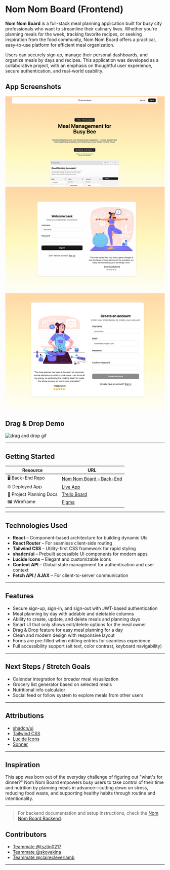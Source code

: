 # Nom Nom Board (Frontend)

**Nom Nom Board** is a full-stack meal planning application built for busy city professionals who want to streamline their culinary lives. Whether you're planning meals for the week, tracking favorite recipes, or seeking inspiration from the food community, Nom Nom Board offers a practical, easy-to-use platform for efficient meal organization.

Users can securely sign up, manage their personal dashboards, and organize meals by days and recipes. This application was developed as a collaborative project, with an emphasis on thoughtful user experience, secure authentication, and real-world usability.

##  App Screenshots
![landing page Screenshot](/src/assets/landingPage.png)
![signIn page Screenshot](/src/assets/signIn.png)
![signUp page Screenshot](/src/assets/signUp.png)

##  Drag & Drop Demo
![drag and drop gif](src/assets/d&d.gif)

---

##  Getting Started

| Resource | URL |
|---------|-----|
| 🖥️ Back-End Repo | [Nom Nom Board – Back-End](https://github.com/skovakina/nom-nom-board-backend) |
| 🌐 Deployed App | [Live App](https://nom-nom-board-frontend.vercel.app/) |
| 📄 Project Planning Docs | [Trello Board](https://trello.com/b/sNXMxBB3/nomnomboard) |
| 🖼 Wireframe | [Figma](https://www.figma.com/design/oBZIDrrqTkoFsU83ujiCrj/Meal-Planner?node-id=0-1&p=f&t=31HeWf8CMGbXqI0m-0) |


---

##  Technologies Used

- **React** – Component-based architecture for building dynamic UIs
- **React Router** – For seamless client-side routing
- **Tailwind CSS** – Utility-first CSS framework for rapid styling
- **shadcn/ui** – Prebuilt accessible UI components for modern apps
- **Lucide Icons** – Elegant and customizable icons
- **Context API** – Global state management for authentication and user context
- **Fetch API / AJAX** – For client-to-server communication

---

##  Features

-  Secure sign-up, sign-in, and sign-out with JWT-based authentication
-  Meal planning by day with addable and deletable columns 
-  Ability to create, update, and delete meals and planning days
-  Smart UI that only shows edit/delete options for the meal owner
-  Drag & Drop feature for easy meal planning for a day
-  Clean and modern design with responsive layout
-  Forms are pre-filled when editing entries for seamless experience
-  Full accessibility support (alt text, color contrast, keyboard navigability)

---

##  Next Steps / Stretch Goals

-  Calendar integration for broader meal visualization
-  Grocery list generator based on selected meals
-  Nutritional info calculator
-  Social feed or follow system to explore meals from other users

---

##  Attributions

- [shadcn/ui](https://ui.shadcn.com/)
- [Tailwind CSS](https://tailwindcss.com/)
- [Lucide Icons](https://lucide.dev/)
- [Sonner](https://sonner.emilkowal.ski/)

---

##  Inspiration

This app was born out of the everyday challenge of figuring out "what's for dinner?" Nom Nom Board empowers busy users to take control of their time and nutrition by planning meals in advance—cutting down on stress, reducing food waste, and supporting healthy habits through routine and intentionality.

---

> For backend documentation and setup instructions, check the [Nom Nom Board Backend](https://github.com/skovakina/nom-nom-board-backend).

## Contributors

- [Teammate @tsztin0217](https://github.com/tsztin0217)
- [Teammate @skovakina](https://github.com/skovakina)
- [Teammate @clairecleverlamb](https://github.com/clairecleverlamb)

---